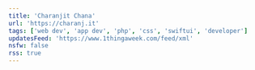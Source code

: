 ```yaml
---
title: 'Charanjit Chana'
url: 'https://charanj.it'
tags: ['web dev', 'app dev', 'php', 'css', 'swiftui', 'developer']
updatesFeed: 'https://www.1thingaweek.com/feed/xml'
nsfw: false
rss: true
---
```


